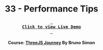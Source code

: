 <div align="center">

# 33 - Performance Tips

**[<kbd> <br> **Click to view Live Demo** <br> </kbd>][demo]**

#### Course: [ThreeJS Journey][course] By Bruno Simon

</div>

<!-----------------------------------{ Links }---------------------------------->

[demo]: https://performance-tips-threejs-journey.vercel.app
[course]: https://threejs-journey.com
